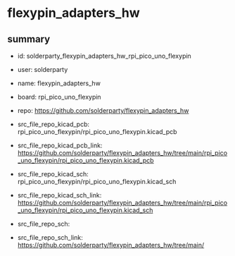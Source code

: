 # flexypin_adapters_hw
 
## summary 
* id: solderparty_flexypin_adapters_hw_rpi_pico_uno_flexypin
* user: solderparty
* name: flexypin_adapters_hw
* board: rpi_pico_uno_flexypin
* repo: https://github.com/solderparty/flexypin_adapters_hw
* src_file_repo_kicad_pcb: rpi_pico_uno_flexypin/rpi_pico_uno_flexypin.kicad_pcb
* src_file_repo_kicad_pcb_link: https://github.com/solderparty/flexypin_adapters_hw/tree/main/rpi_pico_uno_flexypin/rpi_pico_uno_flexypin.kicad_pcb
* src_file_repo_kicad_sch: rpi_pico_uno_flexypin/rpi_pico_uno_flexypin.kicad_sch
* src_file_repo_kicad_sch_link: https://github.com/solderparty/flexypin_adapters_hw/tree/main/rpi_pico_uno_flexypin/rpi_pico_uno_flexypin.kicad_sch

* src_file_repo_sch: 
* src_file_repo_sch_link: https://github.com/solderparty/flexypin_adapters_hw/tree/main/




